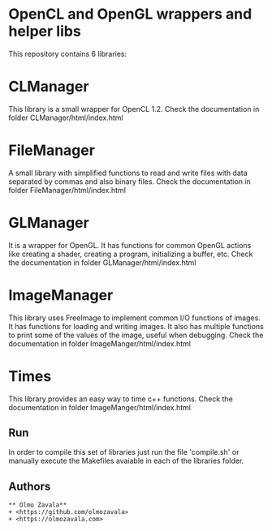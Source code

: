 OpenCL  and OpenGL wrappers and helper libs
=====

This repository contains 6 libraries:

# CLManager
This library is a small wrapper for OpenCL 1.2.
Check the documentation in folder CLManager/html/index.html

# FileManager
A small library with simplified functions to read and write 
files with data separated by commas and also binary files. 
Check the documentation in folder FileManager/html/index.html

# GLManager 
It is a wrapper for OpenGL. It has functions for common OpenGL actions
like creating a shader, creating a program, initializing a buffer, etc. 
Check the documentation in folder GLManager/html/index.html

# ImageManager
This library uses FreeImage to implement common I/O functions of images.
It has functions for loading and writing images. It also has
multiple functions to print some of the values of the image, useful when
debugging. 
Check the documentation in folder ImageManger/html/index.html

# Times
This library provides an easy way to time c++ functions.
Check the documentation in folder ImageManger/html/index.html

## Run 
In order to compile this set of libraries just run the file 'compile.sh'
or manually execute the Makefiles avaiable in each of the libraries folder. 

## Authors

    ** Olmo Zavala**
    + <https://github.com/olmozavala>
    + <https://olmozavala.com>

